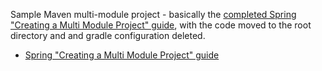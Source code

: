 Sample Maven multi-module project - basically the [completed Spring "Creating a Multi Module Project" guide](https://github.com/spring-guides/gs-multi-module/tree/05e4b6fcc5cbb99911bd92e4e7ee205571ccdd36/complete), with the code moved to the root directory and and gradle configuration deleted.

- [Spring "Creating a Multi Module Project" guide](https://spring.io/guides/gs/multi-module/)
